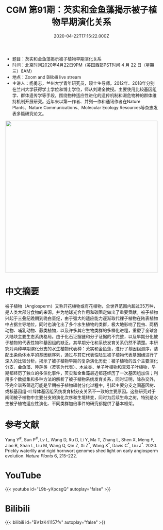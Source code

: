 ﻿---
title: "CGM 第91期：芡实和金鱼藻揭示被子植物早期演化关系"
date: "2020-04-22T17:15:22.000Z"
archive: ["2020","2020-04","2020-04-22"]
categories:
  - 学术报告
tags: [talk, Prickly waterlily, rigid hornwort , genome assembly, early angiosperm evolution]
show_comments: true
thumbnail: "https://i.loli.net/2020/04/19/VSIodgrDBvfR9lA.jpg"
---

- 题目：芡实和金鱼藻揭示被子植物早期演化关系
- 时间：北京时间2020年4月22日9PM（美国西部PST时间 4 月 22 日（星期三）6AM）
- 地点：Zoom and Bilibili live stream
- 主讲人：杨勇志，兰州大学青年研究员，硕士生导师。2012年、2018年分别在兰州大学获得学士学位和博士学位，师从刘建全教授。主要使用比较基因组学、群体遗传学等手段，围绕物种适应性进化的遗传机制和濒危物种的群体维持机制开展研究。近年来以第一作者、并列一作和通讯作者在Nature Plants、Nature Communications、Molecular Ecology Resources等杂志发表多篇研究论文。

<div align="center">
<img src="https://i.loli.net/2020/04/19/VSIodgrDBvfR9lA.jpg" height=500>
</div>

# 中文摘要

被子植物（Angiosperm）又称开花植物或有花植物，全世界范围内超过35万种，是人类大部分食物的来源，并为地球光合作用和碳固定做出了重要贡献。被子植物兴起于三叠纪晚期到晚白垩纪，由于强大的适应能力逐渐取代裸子植物在陆表植物中占据主导地位，同时也演化出了多个水生植物的类群，极大地影响了昆虫、两栖动物、哺乳动物、蕨类植物，以及许多其它生物类群的多样化进程，重塑了全球各大陆块主要生态系统格局。由于化石证据链和分子证据的不完整，以及早期分化被子植物的代表性物种基因组的缺乏，其早期分化和系统发育关系仍然不清楚。本研究对两种早期演化分支的水生植物代表种：芡实和金鱼藻，进行了基因组测序，装配出染色体水平的基因组序列，通过与其它代表性陆生被子植物代表基因组进行了深入的比较分析，揭示了被子植物早期的复杂演化历史：被子植物的五个主要演化分支，金鱼藻、睡莲类（芡实为代表）、木兰类、单子叶植物和真双子叶植物，早期都经历了独立的多倍化事件，芡实和金鱼藻最近都还经历了一次基因组加倍；利用多个数据集和多种方法的解析了被子植物系统发育关系，同时证明，除杂交外，不完全谱系筛选可能是早期被子植物辐射分化过程中，引起主要分支之间基因树、或核基因组-叶绿体基因组系统发育树分支关系不一致的主要原因。这些研究对于阐明被子植物中主要分支的演化次序和生境转变，同时为后续生命之树，特别是水生被子植物适应性演化、不同类群加倍事件的研究都提供了基本框架。

# 参考文献

Yang Y<sup>\#</sup>, Sun P<sup>\#</sup>, Lv L, Wang D, Ru D, Li Y, Ma T, Zhang L, Shen X, Meng F, Jiao B, Shan L, Liu M, Wang Q, Qin Z, Xi Z<sup>\*</sup>, Wang X<sup>\*</sup>, Davis C<sup>\*</sup>, Liu J<sup>\*</sup>. 2020. Prickly waterlily and rigid hornwort genomes shed light on early angiosperm evolution. *Nature Plants* 6, 215–222.

# YouTube

{{< youtube id="L9b-yXpcsgQ" autoplay="false" >}}

# Bilibili

{{< bilibili id="BV1zK41157fv" autoplay="false" >}}

